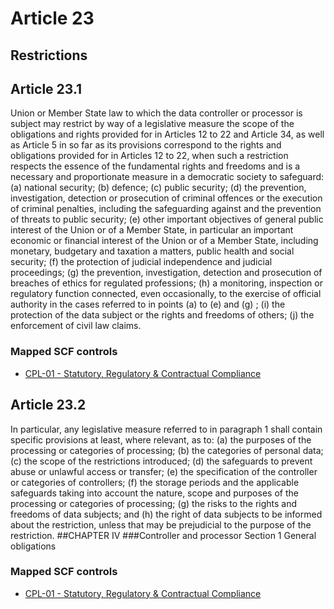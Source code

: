 # Article 23
## Restrictions

## Article 23.1
Union or Member State law to which the data controller or processor is subject may restrict by way of a legislative measure the scope of the obligations and rights provided for in Articles 12 to 22 and Article 34, as well as Article 5 in so far as its provisions correspond to the rights and obligations provided for in Articles 12 to 22, when such a restriction respects the essence of the fundamental rights and freedoms and is a necessary and proportionate measure in a democratic society to safeguard:
(a) national security;
(b) defence;
(c) public security;
(d) the prevention, investigation, detection or prosecution of criminal offences or the execution of criminal penalties, including the safeguarding against and the prevention of threats to public security;
(e) other important objectives of general public interest of the Union or of a Member State, in particular an important economic or financial interest of the Union or of a Member State, including monetary, budgetary and taxation a matters, public health and social security;
(f) the protection of judicial independence and judicial proceedings;
(g) the prevention, investigation, detection and prosecution of breaches of ethics for regulated professions;
(h) a monitoring, inspection or regulatory function connected, even occasionally, to the exercise of official authority in the cases referred to in points (a)  to (e)  and (g) ;
(i) the protection of the data subject or the rights and freedoms of others;
(j) the enforcement of civil law claims.
### Mapped SCF controls
- [CPL-01 - Statutory, Regulatory & Contractual Compliance](../scf/cpl-01-statutory,regulatory&contractualcompliance.md)
## Article 23.2
In particular, any legislative measure referred to in paragraph 1 shall contain specific provisions at least, where relevant, as to:
(a) the purposes of the processing or categories of processing;
(b) the categories of personal data;
(c) the scope of the restrictions introduced;
(d) the safeguards to prevent abuse or unlawful access or transfer;
(e) the specification of the controller or categories of controllers;
(f) the storage periods and the applicable safeguards taking into account the nature, scope and purposes of the processing or categories of processing;
(g) the risks to the rights and freedoms of data subjects; and
(h) the right of data subjects to be informed about the restriction, unless that may be prejudicial to the purpose of the restriction.
##CHAPTER IV
###Controller and processor
<span class="expanded">Section 1
<span class="bold"><span class="expanded">General obligations
### Mapped SCF controls
- [CPL-01 - Statutory, Regulatory & Contractual Compliance](../scf/cpl-01-statutory,regulatory&contractualcompliance.md)